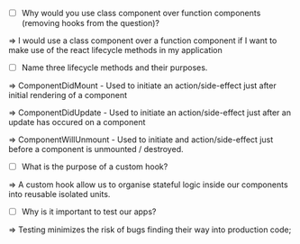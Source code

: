 - [ ] Why would you use class component over function components (removing hooks from the question)?

=> I would use a class component over a function component if I want to make use of the react lifecycle methods in my application

- [ ] Name three lifecycle methods and their purposes.

=> ComponentDidMount - Used to initiate an action/side-effect just after initial rendering of a component

=> ComponentDidUpdate - Used to initiate an action/side-effect just after an update has occured on a component 

=> ComponentWillUnmount - Used to initiate and action/side-effect just before a component is unmounted / destroyed.

- [ ] What is the purpose of a custom hook?


=> A custom hook allow us to organise stateful logic inside our components into reusable isolated units.

- [ ] Why is it important to test our apps?

=> Testing minimizes the risk of bugs finding their way into production code;